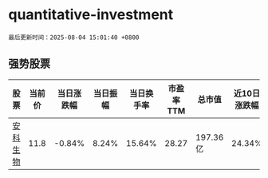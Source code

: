 # quantitative-investment

`最后更新时间：2025-08-04 15:01:40 +0800`

## 强势股票

|股票|当前价|当日涨跌幅|当日振幅|当日换手率|市盈率TTM|总市值|近10日涨跌幅|
|----|----|----|----|----|----|----|----|
|[安科生物](https://xueqiu.com/S/SZ300009)|11.8|-0.84%|8.24%|15.64%|28.27|197.36亿|24.34%|
